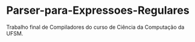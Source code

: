 # Parser-para-Expressoes-Regulares
Trabalho final de Compiladores do curso de Ciência da Computação da UFSM.
